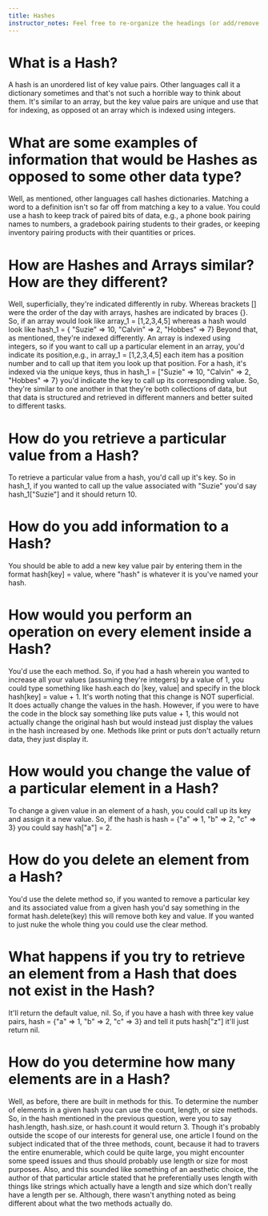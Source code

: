 ```yaml
---
title: Hashes
instructor_notes: Feel free to re-organize the headings (or add/remove headings) below. We included the headings for your benefit, but it's 100% fine if you want to write your responses in some different structure.
---
```


# What is a Hash?

A hash is an unordered list of key value pairs.  Other languages call it a dictionary sometimes and that's not such a horrible way to think about them.  It's similar to an array, but the key value pairs are unique and use that for indexing, as opposed ot an array which is indexed using integers.  

# What are some examples of information that would be Hashes as opposed to some other data type?

Well, as mentioned, other languages call hashes dictionaries.  Matching a word to a definition isn't so far off from matching a key to a value.  You could use a hash to keep track of paired bits of data, e.g., a phone book pairing names to numbers, a gradebook pairing students to their grades, or keeping inventory pairing products with their quantities or prices.

# How are Hashes and Arrays similar? How are they different?

Well, superficially, they're indicated differently in ruby.  Whereas brackets [] were the order of the day with arrays, hashes are indicated by braces {}.  So, if an array would look like array_1 = [1,2,3,4,5] whereas a hash would look like hash_1 = { "Suzie" => 10, "Calvin" => 2, "Hobbes" => 7}  Beyond that, as mentioned, they're indexed differently.  An array is indexed using integers, so if you want to call up a particular element in an array, you'd indicate its position,e.g., in array_1 = [1,2,3,4,5] each item has a position number and to call up that item you look up that position.  For a hash, it's indexed via the unique keys, thus in hash_1 = ["Suzie" => 10, "Calvin" => 2, "Hobbes" => 7} you'd indicate the key to call up its corresponding value. So, they're similar to one another in that they're both collections of data, but that data is structured and retrieved in different manners and better suited to different tasks.

# How do you retrieve a particular value from a Hash?

To retrieve a particular value from a hash, you'd call up it's key.  So in hash_1, if you wanted to call up the value associated with "Suzie" you'd say hash_1["Suzie"] and it should return 10.

# How do you add information to a Hash?

You should be able to add a new key value pair by entering them in the format hash[key] = value, where "hash" is whatever it is you've named your hash.

# How would you perform an operation on every element inside a Hash?

You'd use the each method.  So, if you had a hash wherein you wanted to increase all your values (assuming they're integers) by a value of 1, you could type something like hash.each do |key, value| and specify in the block hash[key] = value  + 1.  It's worth noting that this change is NOT superficial.  It does actually change the values in the hash.  However, if you were to have the code in the block say something like puts value + 1, this would not actually change the original hash but would instead just display the values in the hash increased by one.  Methods like print or puts don't actually return data, they just display it.

# How would you change the value of a particular element in a Hash?

To change a given value in an element of a hash, you could call up its key and assign it a new value.  So, if the hash is hash = {"a" => 1, "b" => 2, "c" => 3} you could say hash["a"] = 2.

# How do you delete an element from a Hash?

You'd use the delete method so, if you wanted to remove a particular key and its associated value from a given hash you'd say something in the format hash.delete(key) this will remove both key and value.  If you wanted to just nuke the whole thing you could use the clear method.

# What happens if you try to retrieve an element from a Hash that does not exist in the Hash?

It'll return the default value, nil.  So, if you have a hash with three key value pairs, hash = {"a" => 1, "b" => 2, "c" => 3} and tell it puts hash["z"] it'll just return nil.

# How do you determine how many elements are in a Hash?

Well, as before, there are built in methods for this.  To determine the number of elements in a given hash you can use the count, length, or size methods.  So, in the hash mentioned in the previous question, were you to say hash.length, hash.size, or hash.count it would return 3.  Though it's probably outside the scope of our interests for general use, one article I found on the subject indicated that of the three methods, count, because it had to travers the entire enumerable, which could be quite large, you might encounter some speed issues and thus should probably use length or size for most purposes.  Also, and this sounded like something of an aesthetic choice, the author of that particular article stated that he preferentially uses length with things like strings which actually have a length and size which don't really have a length per se.  Although, there wasn't anything noted as being different about what the two methods actually do.